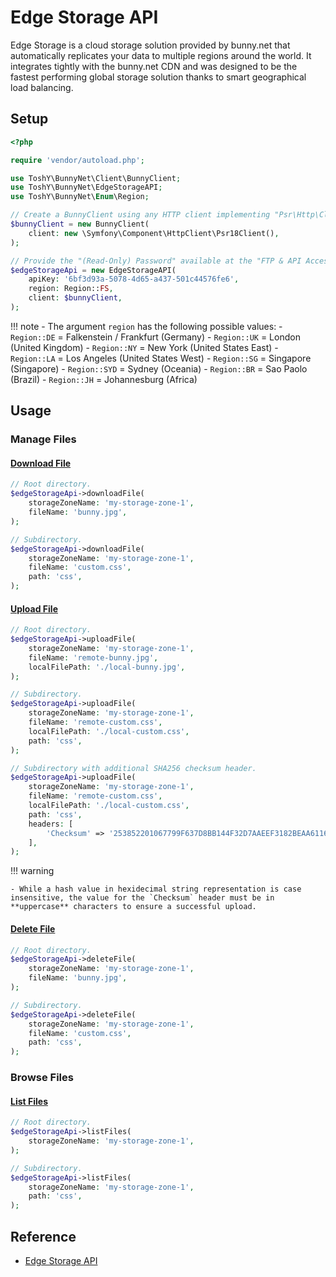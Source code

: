 # Edge Storage API

Edge Storage is a cloud storage solution provided by bunny.net that automatically replicates your data to multiple regions around the world. It integrates tightly with the bunny.net CDN and was designed to be the fastest performing global storage solution thanks to smart geographical load balancing.

## Setup

```php
<?php

require 'vendor/autoload.php';

use ToshY\BunnyNet\Client\BunnyClient;
use ToshY\BunnyNet\EdgeStorageAPI;
use ToshY\BunnyNet\Enum\Region;

// Create a BunnyClient using any HTTP client implementing "Psr\Http\Client\ClientInterface".
$bunnyClient = new BunnyClient(
    client: new \Symfony\Component\HttpClient\Psr18Client(),
);

// Provide the "(Read-Only) Password" available at the "FTP & API Access" section of your specific storage zone.
$edgeStorageApi = new EdgeStorageAPI(
    apiKey: '6bf3d93a-5078-4d65-a437-501c44576fe6',
    region: Region::FS,
    client: $bunnyClient,
);
```

!!! note 
    - The argument `region` has the following possible values:
        - `Region::DE` = Falkenstein / Frankfurt (Germany)
        - `Region::UK` = London (United Kingdom)
        - `Region::NY` = New York (United States East)
        - `Region::LA` = Los Angeles (United States West)
        - `Region::SG` = Singapore (Singapore)
        - `Region::SYD` = Sydney (Oceania)
        - `Region::BR` = Sao Paolo (Brazil)
        - `Region::JH` = Johannesburg (Africa)

## Usage

### Manage Files

#### [Download File](https://docs.bunny.net/reference/get_-storagezonename-path-filename)

```php
// Root directory.
$edgeStorageApi->downloadFile(
    storageZoneName: 'my-storage-zone-1',
    fileName: 'bunny.jpg',
);

// Subdirectory.
$edgeStorageApi->downloadFile(
    storageZoneName: 'my-storage-zone-1',
    fileName: 'custom.css',
    path: 'css',
);
```

#### [Upload File](https://docs.bunny.net/reference/put_-storagezonename-path-filename)

```php
// Root directory.
$edgeStorageApi->uploadFile(
    storageZoneName: 'my-storage-zone-1',
    fileName: 'remote-bunny.jpg',
    localFilePath: './local-bunny.jpg',
);

// Subdirectory.
$edgeStorageApi->uploadFile(
    storageZoneName: 'my-storage-zone-1',
    fileName: 'remote-custom.css',
    localFilePath: './local-custom.css',
    path: 'css',
);

// Subdirectory with additional SHA256 checksum header.
$edgeStorageApi->uploadFile(
    storageZoneName: 'my-storage-zone-1',
    fileName: 'remote-custom.css',
    localFilePath: './local-custom.css',
    path: 'css',
    headers: [
        'Checksum' => '253852201067799F637D8BB144F32D7AAEEF3182BEAA61168E0AA87DBE336D7C',
    ],
);
```

!!! warning

    - While a hash value in hexidecimal string representation is case insensitive, the value for the `Checksum` header must be in **uppercase** characters to ensure a successful upload.

#### [Delete File](https://docs.bunny.net/reference/delete_-storagezonename-path-filename)

```php
// Root directory.
$edgeStorageApi->deleteFile(
    storageZoneName: 'my-storage-zone-1',
    fileName: 'bunny.jpg',
);

// Subdirectory.
$edgeStorageApi->deleteFile(
    storageZoneName: 'my-storage-zone-1',
    fileName: 'custom.css',
    path: 'css',
);
```

### Browse Files

#### [List Files](https://docs.bunny.net/reference/get_-storagezonename-path-)

```php
// Root directory.
$edgeStorageApi->listFiles(
    storageZoneName: 'my-storage-zone-1',
);

// Subdirectory.
$edgeStorageApi->listFiles(
    storageZoneName: 'my-storage-zone-1',
    path: 'css',
);
```

## Reference

* [Edge Storage API](https://docs.bunny.net/reference/storage-api)
